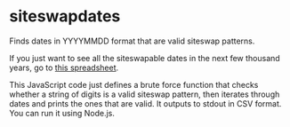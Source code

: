 # siteswapdates

Finds dates in YYYYMMDD format that are valid siteswap patterns.

If you just want to see all the siteswapable dates in the next few thousand years, go to
[this spreadsheet](https://docs.google.com/spreadsheets/d/1E1x4YKym4dZAJWupoP05sDJfZRWI9len2mik3dZtGok/edit?usp=sharing).

This JavaScript code just defines a brute force function that checks whether a string of digits is a valid
siteswap pattern, then iterates through dates and prints the ones that are valid. It outputs to stdout in CSV format.
You can run it using Node.js.
